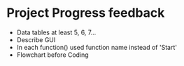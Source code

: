 # Project Progress feedback

- Data tables at least 5, 6, 7...
- Describe GUI
- In each function() used function name instead of 'Start'
- Flowchart before Coding
